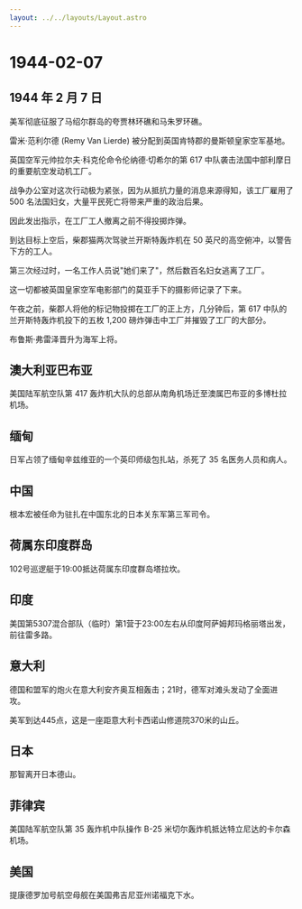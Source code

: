 ```yaml
---
layout: ../../layouts/Layout.astro
---
```


# 1944-02-07

## 1944 年 2 月 7 日

美军彻底征服了马绍尔群岛的夸贾林环礁和马朱罗环礁。

雷米·范利尔德 (Remy Van Lierde) 被分配到英国肯特郡的曼斯顿皇家空军基地。

英国空军元帅拉尔夫·科克伦命令伦纳德·切希尔的第 617
中队袭击法国中部利摩日的重要航空发动机工厂。

战争办公室对这次行动极为紧张，因为从抵抗力量的消息来源得知，该工厂雇用了
500 名法国妇女，大量平民死亡将带来严重的政治后果。

因此发出指示，在工厂工人撤离之前不得投掷炸弹。

到达目标上空后，柴郡猫两次驾驶兰开斯特轰炸机在 50
英尺的高空俯冲，以警告下方的工人。

第三次经过时，一名工作人员说"她们来了"，然后数百名妇女逃离了工厂。

这一切都被英国皇家空军电影部门的莫亚手下的摄影师记录了下来。

午夜之前，柴郡人将他的标记物投掷在工厂的正上方，几分钟后，第 617
中队的兰开斯特轰炸机投下的五枚 1,200
磅炸弹击中工厂并摧毁了工厂的大部分。

布鲁斯·弗雷泽晋升为海军上将。

## 澳大利亚巴布亚

美国陆军航空队第 417
轰炸机大队的总部从南角机场迁至澳属巴布亚的多博杜拉机场。

## 缅甸

日军占领了缅甸辛兹维亚的一个英印师级包扎站，杀死了 35 名医务人员和病人。

## 中国

根本宏被任命为驻扎在中国东北的日本关东军第三军司令。

## 荷属东印度群岛

102号巡逻艇于19:00抵达荷属东印度群岛塔拉坎。

## 印度

美国第5307混合部队（临时）第1营于23:00左右从印度阿萨姆邦玛格丽塔出发，前往雷多路。

## 意大利

德国和盟军的炮火在意大利安齐奥互相轰击；21时，德军对滩头发动了全面进攻。

美军到达445点，这是一座距意大利卡西诺山修道院370米的山丘。

## 日本

那智离开日本德山。

## 菲律宾

美国陆军航空队第 35 轰炸机中队操作 B-25
米切尔轰炸机抵达特立尼达的卡尔森机场。

## 美国

提康德罗加号航空母舰在美国弗吉尼亚州诺福克下水。